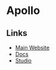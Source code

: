 # Apollo

<!--
https://app.pluralsight.com/paths/skills/building-graphql-apis-with-apollo

https://www.apollographql.com/docs/federation/
https://netflixtechblog.com/how-netflix-scales-its-api-with-graphql-federation-part-1-ae3557c187e2
-->

## Links

- [Main Website](https://apollographql.com)
- [Docs](https://apollographql.com/docs/)
- [Studio](https://studio.apollographql.com)

<!-- ## CLI

### Commands

```sh
npx apollo -h
```

### Usage

```sh
#
npx apollo client

#
npx apollo plugins
``` -->

